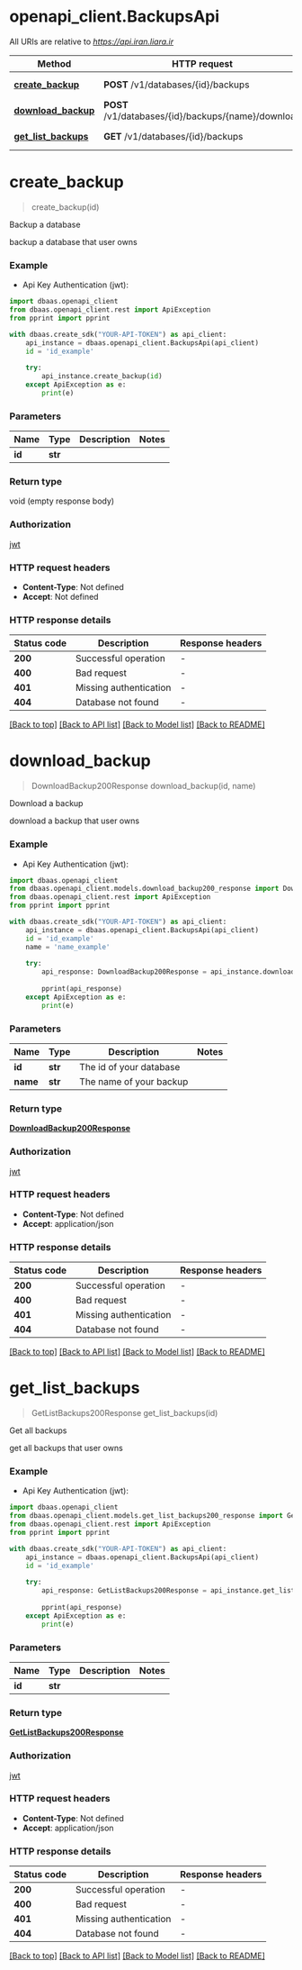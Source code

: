 # openapi_client.BackupsApi

All URIs are relative to *https://api.iran.liara.ir*

Method | HTTP request | Description
------------- | ------------- | -------------
[**create_backup**](BackupsApi.md#create_backup) | **POST** /v1/databases/{id}/backups | Backup a database
[**download_backup**](BackupsApi.md#download_backup) | **POST** /v1/databases/{id}/backups/{name}/download | Download a backup
[**get_list_backups**](BackupsApi.md#get_list_backups) | **GET** /v1/databases/{id}/backups | Get all backups


# **create_backup**
> create_backup(id)

Backup a database

backup a database that user owns

### Example

* Api Key Authentication (jwt):
```python
import dbaas.openapi_client
from dbaas.openapi_client.rest import ApiException
from pprint import pprint

with dbaas.create_sdk("YOUR-API-TOKEN") as api_client:
    api_instance = dbaas.openapi_client.BackupsApi(api_client)
    id = 'id_example' 
    
    try:
        api_instance.create_backup(id)
    except ApiException as e:
        print(e)

```



### Parameters

Name | Type | Description  | Notes
------------- | ------------- | ------------- | -------------
 **id** | **str**|  | 

### Return type

void (empty response body)

### Authorization

[jwt](../README.md#jwt)

### HTTP request headers

 - **Content-Type**: Not defined
 - **Accept**: Not defined

### HTTP response details
| Status code | Description | Response headers |
|-------------|-------------|------------------|
**200** | Successful operation |  -  |
**400** | Bad request |  -  |
**401** | Missing authentication |  -  |
**404** | Database not found |  -  |

[[Back to top]](#) [[Back to API list]](../README.md#documentation-for-api-endpoints) [[Back to Model list]](../README.md#documentation-for-models) [[Back to README]](../README.md)

# **download_backup**
> DownloadBackup200Response download_backup(id, name)

Download a backup

download a backup that user owns

### Example

* Api Key Authentication (jwt):
```python
import dbaas.openapi_client
from dbaas.openapi_client.models.download_backup200_response import DownloadBackup200Response
from dbaas.openapi_client.rest import ApiException
from pprint import pprint

with dbaas.create_sdk("YOUR-API-TOKEN") as api_client:
    api_instance = dbaas.openapi_client.BackupsApi(api_client)
    id = 'id_example'
    name = 'name_example'
    
    try:
        api_response: DownloadBackup200Response = api_instance.download_backup(id, name)
        
        pprint(api_response)
    except ApiException as e:
        print(e)

```



### Parameters

Name | Type | Description  | Notes
------------- | ------------- | ------------- | -------------
 **id** | **str**| The id of your database | 
 **name** | **str**| The name of your backup | 

### Return type

[**DownloadBackup200Response**](DownloadBackup200Response.md)

### Authorization

[jwt](../README.md#jwt)

### HTTP request headers

 - **Content-Type**: Not defined
 - **Accept**: application/json

### HTTP response details
| Status code | Description | Response headers |
|-------------|-------------|------------------|
**200** | Successful operation |  -  |
**400** | Bad request |  -  |
**401** | Missing authentication |  -  |
**404** | Database not found |  -  |

[[Back to top]](#) [[Back to API list]](../README.md#documentation-for-api-endpoints) [[Back to Model list]](../README.md#documentation-for-models) [[Back to README]](../README.md)

# **get_list_backups**
> GetListBackups200Response get_list_backups(id)

Get all backups

get all backups that user owns

### Example

* Api Key Authentication (jwt):
```python
import dbaas.openapi_client
from dbaas.openapi_client.models.get_list_backups200_response import GetListBackups200Response
from dbaas.openapi_client.rest import ApiException
from pprint import pprint

with dbaas.create_sdk("YOUR-API-TOKEN") as api_client:
    api_instance = dbaas.openapi_client.BackupsApi(api_client)
    id = 'id_example'
    
    try:
        api_response: GetListBackups200Response = api_instance.get_list_backups(id)
        
        pprint(api_response)
    except ApiException as e:
        print(e)

```



### Parameters

Name | Type | Description  | Notes
------------- | ------------- | ------------- | -------------
 **id** | **str**|  | 

### Return type

[**GetListBackups200Response**](GetListBackups200Response.md)

### Authorization

[jwt](../README.md#jwt)

### HTTP request headers

 - **Content-Type**: Not defined
 - **Accept**: application/json

### HTTP response details
| Status code | Description | Response headers |
|-------------|-------------|------------------|
**200** | Successful operation |  -  |
**400** | Bad request |  -  |
**401** | Missing authentication |  -  |
**404** | Database not found |  -  |

[[Back to top]](#) [[Back to API list]](../README.md#documentation-for-api-endpoints) [[Back to Model list]](../README.md#documentation-for-models) [[Back to README]](../README.md)

